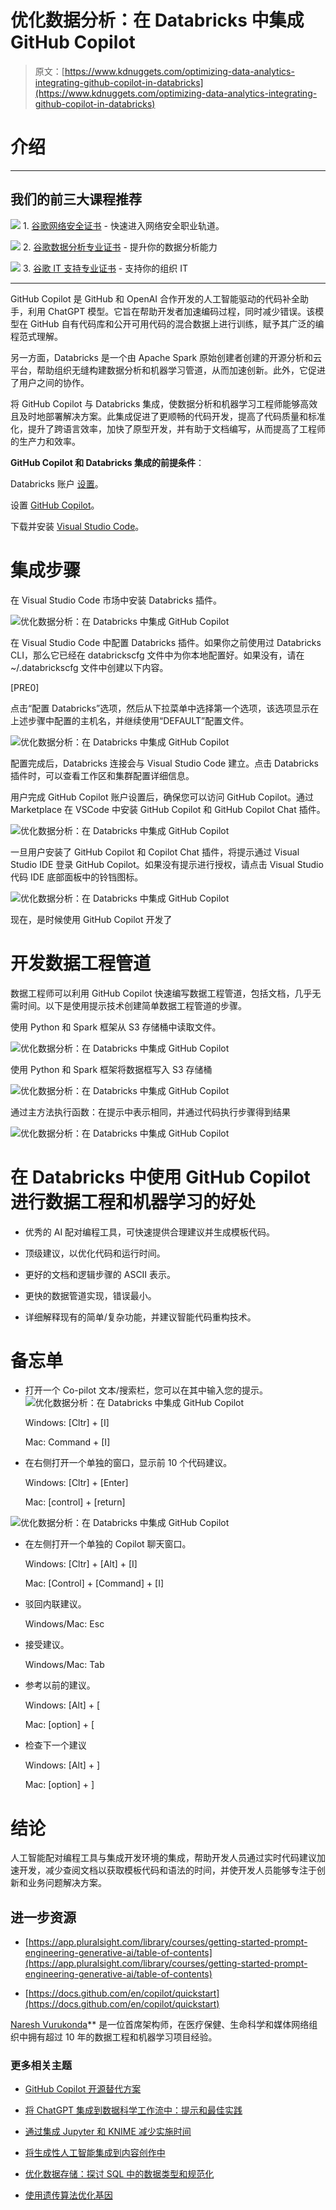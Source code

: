 # 优化数据分析：在 Databricks 中集成 GitHub Copilot

> 原文：[https://www.kdnuggets.com/optimizing-data-analytics-integrating-github-copilot-in-databricks](https://www.kdnuggets.com/optimizing-data-analytics-integrating-github-copilot-in-databricks)

# 介绍

* * *

## 我们的前三大课程推荐

![](../Images/0244c01ba9267c002ef39d4907e0b8fb.png) 1\. [谷歌网络安全证书](https://www.kdnuggets.com/google-cybersecurity) - 快速进入网络安全职业轨道。

![](../Images/e225c49c3c91745821c8c0368bf04711.png) 2\. [谷歌数据分析专业证书](https://www.kdnuggets.com/google-data-analytics) - 提升你的数据分析能力

![](../Images/0244c01ba9267c002ef39d4907e0b8fb.png) 3\. [谷歌 IT 支持专业证书](https://www.kdnuggets.com/google-itsupport) - 支持你的组织 IT

* * *

GitHub Copilot 是 GitHub 和 OpenAI 合作开发的人工智能驱动的代码补全助手，利用 ChatGPT 模型。它旨在帮助开发者加速编码过程，同时减少错误。该模型在 GitHub 自有代码库和公开可用代码的混合数据上进行训练，赋予其广泛的编程范式理解。

另一方面，Databricks 是一个由 Apache Spark 原始创建者创建的开源分析和云平台，帮助组织无缝构建数据分析和机器学习管道，从而加速创新。此外，它促进了用户之间的协作。

将 GitHub Copilot 与 Databricks 集成，使数据分析和机器学习工程师能够高效且及时地部署解决方案。此集成促进了更顺畅的代码开发，提高了代码质量和标准化，提升了跨语言效率，加快了原型开发，并有助于文档编写，从而提高了工程师的生产力和效率。

**GitHub Copilot 和 Databricks 集成的前提条件**：

Databricks 账户 [设置](https://www.databricks.com/try-databricks#account)。

设置 [GitHub Copilot](https://github.com/features/copilot)。

下载并安装 [Visual Studio Code](https://code.visualstudio.com/download)。

# 集成步骤

在 Visual Studio Code 市场中安装 Databricks 插件。

![优化数据分析：在 Databricks 中集成 GitHub Copilot](../Images/d31ea6fc9358f1bb689892a2f2ac1864.png)

在 Visual Studio Code 中配置 Databricks 插件。如果你之前使用过 Databricks CLI，那么它已经在 databrickscfg 文件中为你本地配置好。如果没有，请在 ~/.databrickscfg 文件中创建以下内容。

[PRE0]

点击“配置 Databricks”选项，然后从下拉菜单中选择第一个选项，该选项显示在上述步骤中配置的主机名，并继续使用“DEFAULT”配置文件。

![优化数据分析：在 Databricks 中集成 GitHub Copilot](../Images/912f16d4e2d9549ec9c8dec4690477fa.png)

配置完成后，Databricks 连接会与 Visual Studio Code 建立。点击 Databricks 插件时，可以查看工作区和集群配置详细信息。

用户完成 GitHub Copilot 账户设置后，确保您可以访问 GitHub Copilot。通过 Marketplace 在 VSCode 中安装 GitHub Copilot 和 GitHub Copilot Chat 插件。

![优化数据分析：在 Databricks 中集成 GitHub Copilot](../Images/436a913cf1a7742d6fd029d54d0b753d.png)

一旦用户安装了 GitHub Copilot 和 Copilot Chat 插件，将提示通过 Visual Studio IDE 登录 GitHub Copilot。如果没有提示进行授权，请点击 Visual Studio 代码 IDE 底部面板中的铃铛图标。

![优化数据分析：在 Databricks 中集成 GitHub Copilot](../Images/c21cc7b4faf53a62797778fa84c2fb33.png)

现在，是时候使用 GitHub Copilot 开发了

# 开发数据工程管道

数据工程师可以利用 GitHub Copilot 快速编写数据工程管道，包括文档，几乎无需时间。以下是使用提示技术创建简单数据工程管道的步骤。

使用 Python 和 Spark 框架从 S3 存储桶中读取文件。

![优化数据分析：在 Databricks 中集成 GitHub Copilot](../Images/ab6bbdc52bee8e3d3fa4dcc83d9f5bc2.png)

使用 Python 和 Spark 框架将数据框写入 S3 存储桶

![优化数据分析：在 Databricks 中集成 GitHub Copilot](../Images/a91adbe7a4b8609248e6c8c36e6b27fb.png)

通过主方法执行函数：在提示中表示相同，并通过代码执行步骤得到结果

![优化数据分析：在 Databricks 中集成 GitHub Copilot](../Images/3608acb375dc7c3c5cf19667e51563a9.png)

# 在 Databricks 中使用 GitHub Copilot 进行数据工程和机器学习的好处

+   优秀的 AI 配对编程工具，可快速提供合理建议并生成模板代码。

+   顶级建议，以优化代码和运行时间。

+   更好的文档和逻辑步骤的 ASCII 表示。

+   更快的数据管道实现，错误最小。

+   详细解释现有的简单/复杂功能，并建议智能代码重构技术。

# 备忘单

+   打开一个 Co-pilot 文本/搜索栏，您可以在其中输入您的提示。![优化数据分析：在 Databricks 中集成 GitHub Copilot](../Images/4c8d39ce04bdf3644241067870538c9d.png)

    Windows: [Cltr] + [I]

    Mac: Command + [I]

+   在右侧打开一个单独的窗口，显示前 10 个代码建议。

    Windows: [Cltr] + [Enter]

    Mac: [control] + [return]

![优化数据分析：在 Databricks 中集成 GitHub Copilot](../Images/3c36000105f16c30f4ae467360e42a1f.png)

+   在左侧打开一个单独的 Copilot 聊天窗口。

    Windows: [Cltr] + [Alt] + [I]

    Mac: [Control] + [Command] + [I]

+   驳回内联建议。

    Windows/Mac: Esc

+   接受建议。

    Windows/Mac: Tab

+   参考以前的建议。

    Windows: [Alt] + [

    Mac: [option] + [

+   检查下一个建议

    Windows: [Alt] + ]

    Mac: [option] + ]

# 结论

人工智能配对编程工具与集成开发环境的集成，帮助开发人员通过实时代码建议加速开发，减少查阅文档以获取模板代码和语法的时间，并使开发人员能够专注于创新和业务问题解决方案。

## 进一步资源

+   [https://app.pluralsight.com/library/courses/getting-started-prompt-engineering-generative-ai/table-of-contents](https://app.pluralsight.com/library/courses/getting-started-prompt-engineering-generative-ai/table-of-contents)

+   [https://docs.github.com/en/copilot/quickstart](https://docs.github.com/en/copilot/quickstart)

**[](http://www.linkedin.com/in/naresh-vurukonda-a23861124)**[Naresh Vurukonda](http://www.linkedin.com/in/naresh-vurukonda-a23861124)** 是一位首席架构师，在医疗保健、生命科学和媒体网络组织中拥有超过 10 年的数据工程和机器学习项目经验。

### 更多相关主题

+   [GitHub Copilot 开源替代方案](https://www.kdnuggets.com/2021/07/github-copilot-open-source-alternatives-code-generation.html)

+   [将 ChatGPT 集成到数据科学工作流中：提示和最佳实践](https://www.kdnuggets.com/2023/05/integrating-chatgpt-data-science-workflows-tips-best-practices.html)

+   [通过集成 Jupyter 和 KNIME 减少实施时间](https://www.kdnuggets.com/2021/12/cutting-implementation-time-integrating-jupyter-knime.html)

+   [将生成性人工智能集成到内容创作中](https://www.kdnuggets.com/integrating-generative-ai-in-content-creation)

+   [优化数据存储：探讨 SQL 中的数据类型和规范化](https://www.kdnuggets.com/optimizing-data-storage-exploring-data-types-and-normalization-in-sql)

+   [使用遗传算法优化基因](https://www.kdnuggets.com/2022/04/optimizing-genes-genetic-algorithm.html)
